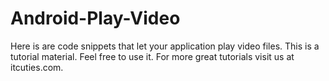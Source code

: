 Android-Play-Video
==================

Here is are code snippets that let your application play video files. This is a tutorial material. Feel free to use it. For more great tutorials visit us at itcuties.com.
